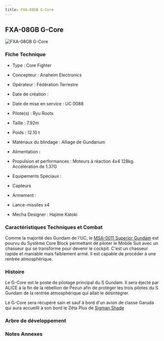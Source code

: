 ```yaml
---
title: FXA-08GB G-Core
---
```


FXA-08GB G-Core
---------------


![FXA-08GB G-Core](/images/stories/saga/sentinel/mechas/fxa-08gb.png)


### Fiche Technique



- Type : Core Fighter
  
- Concepteur : Anaheim Electronics
  
- Opérateur : Fédération Terrestre
  
- Date de création : 
  
- Date de mise en service : UC 0088
  
- Pilote(s) : Ryu Roots
  
- Taille : 7.92m
  
- Poids : 12.10 t
  
- Matériaux du blindage : Alliage de Gundarium
  
- Alimentation : 
  
- Propulsion et performances : Moteurs à réaction 4x4 128kg. Accélération de 1.37G
  
- Equipements Spéciaux :


* Capteurs


- Armement :


* Lance-missiles x4


- Mecha Designer : Hajime Katoki


### Caractéristiques Techniques et Combat


Comme la majorité des Gundam de l'UC, le [MSA-0011 Superior Gundam](uc/gundam-sentinel/msa-0011-s-gundam.html) est pourvu du Système Core Block permettant de piloter le Mobile Suit avec un chasseur qui se transforme pour devenir le cockpit. C'est un chasseur rapide et maniable mais faiblement armé. Il est capable de procéder à une rentrée atmosphérique.


### Histoire


Le G-Core est le poste de pilotage principal du S Gundam. Il sera éjecté par ALICE à la fin de la rébellion de Pezun afin de protéger les trois pilotes du S Gundam de la rentrée atmosphérique qui allait le désintégrer.


Le G-Core sera récupéré sain et sauf à bord d'un avion de classe Garuda qui aura accueilli à son bord le Zêta Plus de [Sigman Shade](uc/gundam-sentinel/sigman-shade.html)


### Arbre de développement


### Notes Annexes


